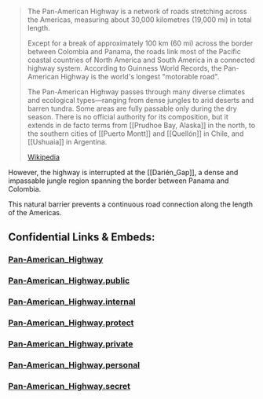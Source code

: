 
> The Pan-American Highway is a network of roads 
> stretching across the Americas, 
> measuring about 30,000 kilometres (19,000 mi) in total length. 
> 
> Except for a break of approximately 100 km (60 mi) 
> across the border between Colombia and Panama, 
> the roads link most of the Pacific coastal countries of North America 
> and South America in a connected highway system. 
> According to Guinness World Records, 
> the Pan-American Highway is the world's longest "motorable road".
>
> The Pan-American Highway passes through many diverse climates 
> and ecological types—ranging from dense jungles to arid deserts and barren tundra. 
> Some areas are fully passable only during the dry season. 
> There is no official authority for its composition, 
> but it extends in de facto terms from [[Prudhoe Bay, Alaska]] in the north, 
> to the southern cities of [[Puerto Montt]] and [[Quellón]] in Chile, 
> and [[Ushuaia]] in Argentina.
>
> [Wikipedia](https://en.wikipedia.org/wiki/Pan-American%20Highway)


However, the highway is interrupted at the [[Darién_Gap]], 
a dense and impassable jungle region 
spanning the border between Panama and Colombia. 

This natural barrier prevents a continuous road connection 
along the length of the Americas.


## Confidential Links & Embeds: 

### [Pan-American_Highway](/_Standards/Earth/Continent/America~Central/Pan-American_Highway.md) 

### [Pan-American_Highway.public](/_public/Earth/Continent/America~Central/Pan-American_Highway.public.md) 

### [Pan-American_Highway.internal](/_internal/Earth/Continent/America~Central/Pan-American_Highway.internal.md) 

### [Pan-American_Highway.protect](/_protect/Earth/Continent/America~Central/Pan-American_Highway.protect.md) 

### [Pan-American_Highway.private](/_private/Earth/Continent/America~Central/Pan-American_Highway.private.md) 

### [Pan-American_Highway.personal](/_personal/Earth/Continent/America~Central/Pan-American_Highway.personal.md) 

### [Pan-American_Highway.secret](/_secret/Earth/Continent/America~Central/Pan-American_Highway.secret.md)

